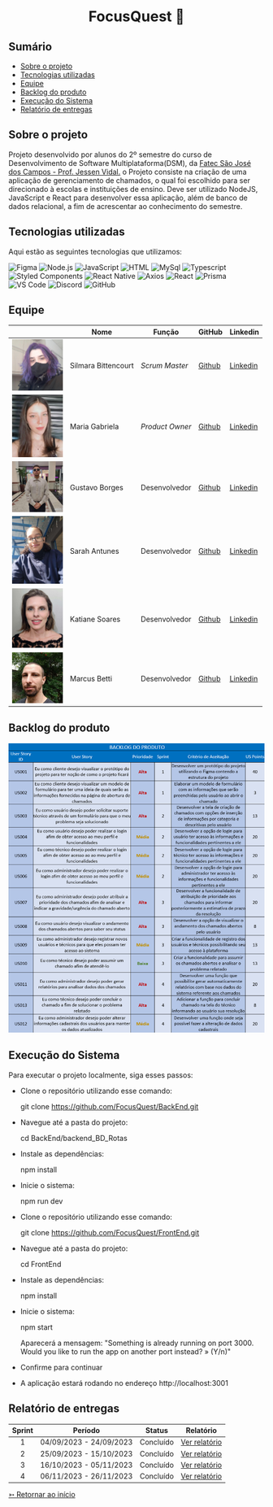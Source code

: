 <h1 align="center">FocusQuest 🎯</h1>

## Sumário

- [Sobre o projeto](#Sobre-o-projeto)
- [Tecnologias utilizadas](#Tecnologias-utilizadas)
- [Equipe](#Equipe)
- [Backlog do produto](#Backlog-do-produto)
- [Execução do Sistema](#Execução-do-Sistema)
- [Relatório de entregas](#Relatório-de-entregas)


## Sobre o projeto

Projeto desenvolvido por alunos do 2º semestre do curso de Desenvolvimento de Software Multiplataforma(DSM), da [Fatec São José dos Campos - Prof. Jessen Vidal.](https://fatecsjc-prd.azurewebsites.net/)
o Projeto consiste na criação de uma aplicação de gerenciamento de chamados, o qual foi escolhido para ser direcionado à escolas e instituições de ensino. Deve ser utilizado NodeJS, JavaScript e React para desenvolver essa aplicação, além de banco de dados relacional, a fim de acrescentar ao conhecimento do semestre.


## Tecnologias utilizadas

Aqui estão as seguintes tecnologias que utilizamos:

<span id="tecnologias">
<img src="https://img.shields.io/badge/Figma-CED4DA?style=opensans&logo=figma&logoColor=white&color=blue" alt="Figma" /> 
<img src="https://img.shields.io/badge/Node.Js-CED4DA?style=opensans&logo=nodedotjs&logoColor=white&color=blue" alt="Node.js" />
<img src="https://img.shields.io/badge/JavaScript-black?style=opensans&logo=javascript&logoColor=white&color=blue" alt="JavaScript" />
<img src="https://img.shields.io/badge/%3C%2F%3E_HTML%20-%20black?style=opensans&logo=html&logoColor=white&color=blue" alt ="HTML" />
 <img src="https://img.shields.io/badge/MySql%20-%20black?style=opensans&logo=mysql&logoColor=white&color=blue" alt ="MySql" />
<img src="https://img.shields.io/badge/TypeScript-CED4DA?style=opensans&logo=typescript&logoColor=white&color=blue" alt="Typescript" />
<img src="https://img.shields.io/badge/Styled_Components-CED4DA?opensans&logo=styled-components&logoColor=white&color=blue" alt="Styled Components" /> 
<img src="https://img.shields.io/badge/React_Native-CED4DA?opensans&logo=react&logoColor=white&color=blue" alt="React Native" /> 
<img src="https://img.shields.io/badge/Axios-CED4DA?opensans&logo=axios&logoColor=white&color=blue" alt="Axios" /> 
<img src="https://img.shields.io/badge/React-CED4DA?opensans&logo=react&logoColor=white&color=blue" alt="React" /> 
<img src="https://img.shields.io/badge/Prisma-CED4DA?opensans&logo=prisma&logoColor=white&color=blue" alt="Prisma" /> 
<img src="https://img.shields.io/badge/VS_Code-CED4DA?opensans&logo=visual%20studio%20code&logoColor=white&color=blue" alt="VS Code" />
<img src="https://img.shields.io/badge/Discord-CED4DA?opensans&logo=discord&logoColor=white&color=blue" alt="Discord" /> 
<img src="https://img.shields.io/badge/GitHub-CED4DA?opensans&logo=github&logoColor=whitek&color=blue" alt="GitHub" /> 


##  Equipe


|     | Nome           | Função       | GitHub  | Linkedin                              |
| --- | --------------| ------------| ---------------------------------------------- |---------------|
| <img src="/doc/assets/silmara.jpeg" width="100px"> | Silmara Bittencourt | _Scrum Master_| [Github](https://github.com/SBittencourt) | [Linkedin](https://br.linkedin.com/in/silmara-in%C3%AAs-bittencourt-da-costa-243478214?trk=people-guest_people_search-card)
|  <img src="/doc/assets/Maria_Gabriela.jpg" width="100px"> | Maria Gabriela | _Product Owner_ | [Github](https://github.com/MariaGabrielaMello) | [Linkedin](https://www.linkedin.com/in/gabrieia-mello-3819a9270/)
| <img src="/doc/assets/gustavo.jpg" width="100px"> | Gustavo Borges | Desenvolvedor | [Github](https://github.com/Miojoguu) | [Linkedin](https://www.linkedin.com/in/gustavo-borges-lima-855440243/)
| <img src="/doc/assets/sarah.jpg" width="100px"> | Sarah Antunes | Desenvolvedor | [Github](https://github.com/Amentine) | [Linkedin](https://www.linkedin.com/in/sarah-antunes-38a7a1204/)
| <img src="/doc/assets/katiane.jpg" width="100px"> | Katiane Soares | Desenvolvedor | [Github](https://github.com/Katianefatec) | [Linkedin](https://www.linkedin.com/in/katiane-soares-4b8193245/)
| <img src="/doc/assets/marcus.jpg" width="100px"> | Marcus Betti | Desenvolvedor | [Github](https://github.com/marcusvbe) | [Linkedin](https://www.linkedin.com/in/marcus-betti-715b6614a/)


## Backlog do produto


<img src="/doc/assets/BaclklogSprint4.png" width="650px">


## Execução do Sistema

 <p>Para executar o projeto localmente, siga esses passos:</p>

- Clone o repositório utilizando esse comando:
   
   git clone https://github.com/FocusQuest/BackEnd.git

- Navegue até a pasta do projeto:
   
   cd BackEnd/backend_BD_Rotas

- Instale as dependências:
   
   npm install

- Inicie o sistema:

   npm run dev

- Clone o repositório utilizando esse comando:

   git clone https://github.com/FocusQuest/FrontEnd.git

- Navegue até a pasta do projeto:

   cd FrontEnd

- Instale as dependências:

   npm install

- Inicie o sistema:

   npm start

    Aparecerá a mensagem:
    "Something is already running on port 3000.
    Would you like to run the app on another port instead? » (Y/n)"
  
- Confirme para continuar    

- A aplicação estará rodando no endereço http://localhost:3001



## Relatório de entregas

| Sprint | Período | Status | Relatório |
|:-----:|:----------:|:---------:|:---------:|
| 1 | 04/09/2023 - 24/09/2023 | Concluído | [Ver relatório](https://github.com/FocusQuest/FocusQuestAPI/tree/Sprint-1)  |
| 2 | 25/09/2023 - 15/10/2023 | Concluído | [Ver relatório](https://github.com/FocusQuest/FocusQuestAPI/tree/Sprint-2) |  
| 3 | 16/10/2023 - 05/11/2023 | Concluído | [Ver relatório](https://github.com/FocusQuest/FocusQuestAPI/tree/Sprint-3) | 
| 4 | 06/11/2023 - 26/11/2023 | Concluído | [Ver relatório](https://github.com/FocusQuest/FocusQuestAPI/tree/Sprint-4) |

[➳ Retornar ao início](#Sumário)
